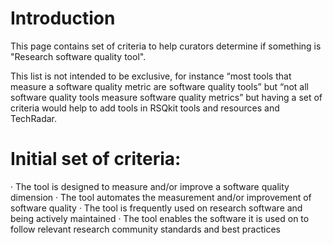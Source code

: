 # Introduction

This page contains set of criteria to help curators determine if something is "Research software quality tool".

This list is not intended to be exclusive, for instance “most tools that measure a software quality metric are software quality tools” but “not all software quality tools measure software quality metrics” but having a set of criteria would help to add tools in RSQkit tools and resources and TechRadar.


# Initial set of criteria:
· The tool is designed to measure and/or improve a software quality dimension
· The tool automates the measurement and/or improvement of software quality 
· The tool is frequently used on research software and being actively maintained
· The tool enables the software it is used on to follow relevant research community standards and best practices
